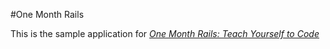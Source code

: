 #One Month Rails

This is the sample application for
[*One Month Rails: Teach Yourself to Code*](htto://onemonthrails.com)